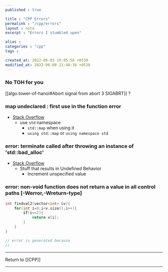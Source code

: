 ```yaml
---
published : true

title : "CPP Errors"
permalink : "/cpp/errors"
layout : note
excerpt : "Errors I stumbled upon"

alias : 
categories : "cpp"
tags : 

created_at: 2022-06-03 19:05:56 +0530
modified_at: 2022-06-08 21:40:36 +0530
---
```


### No TOH for you

[[algo.tower-of-hanoi#Abort signal from abort 3 SIGABRT]] ?



### map undeclared : first use in the function error

- [Stack Overflow ](https://stackoverflow.com/questions/20871375/map-undeclared-first-use-in-the-function-error)
	- use `std` namespace
		- `std::map` when using it 
		- `using std::map` or `using namespace std`


### error: terminate called after throwing an instance of 'std::bad_alloc'
- [Stack Overflow](https://stackoverflow.com/questions/39935786/c-error-terminate-called-after-throwing-an-instance-of-stdbad-alloc)
	- Stuff that results in Undefined Behavior 
		- Increment unspecified value

### error: non-void function does not return a value in all control paths [-Werror,-Wreturn-type]

```cpp 
int findval2(vector<int> &v){
	for(int i=0;i<v.size();i++){
		if(i==2){
			return v[i];
		}
	}
}

// error is generated because
// 

```

---

Return to [[CPP]]

---